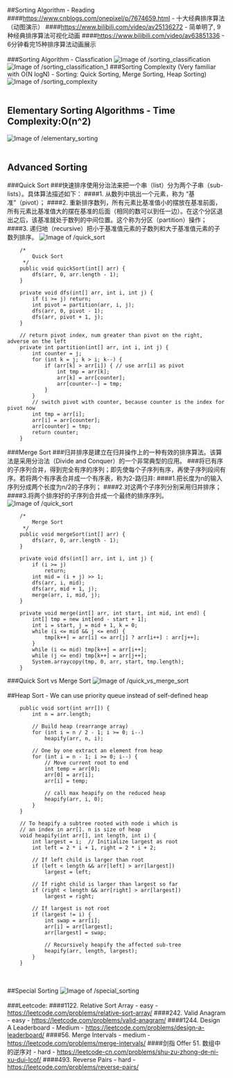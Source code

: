 ##Sorting Algorithm - Reading
####https://www.cnblogs.com/onepixel/p/7674659.html - 十大经典排序算法（动图演示）
####https://www.bilibili.com/video/av25136272       - 简单明了, 9种经典排序算法可视化动画
####https://www.bilibili.com/video/av63851336       - 6分钟看完15种排序算法动画展示
<br></br>
###Sorting Algorithm - Classfication
![Image of /sorting_classification](imgs//sorting_classification.jpg)
![Image of /sorting_classification_1](imgs//sorting_classification_1.jpg)
###Sorting Complexity (Very familiar with O(N logN) - Sorting: Quick Sorting, Merge Sorting, Heap Sorting)
![Image of /sorting_complexity](imgs//sorting_complexity.jpg)
<br></br>
## Elementary Sorting Algorithms - Time Complexity:O(n^2)
![Image of /elementary_sorting](imgs//elementary_sorting.jpg)
<br></br>
## Advanced Sorting
###Quick Sort
###快速排序使用分治法来把一个串（list）分为两个子串（sub-lists）。具体算法描述如下：
####1. 从数列中挑出一个元素，称为 “基准”（pivot）；
####2. 重新排序数列，所有元素比基准值小的摆放在基准前面，所有元素比基准值大的摆在基准的后面（相同的数可以到任一边）。在这个分区退出之后，该基准就处于数列的中间位置。这个称为分区（partition）操作；
####3. 递归地（recursive）把小于基准值元素的子数列和大于基准值元素的子数列排序。
![Image of /quick_sort](imgs//quick_sort.gif)
```
    /*
        Quick Sort
     */
    public void quickSort(int[] arr) {
        dfs(arr, 0, arr.length - 1);
    }

    private void dfs(int[] arr, int i, int j) {
        if (i >= j) return;
        int pivot = partition(arr, i, j);
        dfs(arr, 0, pivot - 1);
        dfs(arr, pivot + 1, j);
    }

    // return pivot index, num greater than pivot on the right, adverse on the left
    private int partition(int[] arr, int i, int j) {
        int counter = j;
        for (int k = j; k > i; k--) {
            if (arr[k] > arr[i]) { // use arr[i] as pivot
                int tmp = arr[k];
                arr[k] = arr[counter];
                arr[counter--] = tmp;
            }
        }
        // switch pivot with counter, because counter is the index for pivot now
        int tmp = arr[i];
        arr[i] = arr[counter];
        arr[counter] = tmp;
        return counter;
    }
```
###Merge Sort
###归并排序是建立在归并操作上的一种有效的排序算法。该算法是采用分治法（Divide and Conquer）的一个非常典型的应用。
###将已有序的子序列合并，得到完全有序的序列；即先使每个子序列有序，再使子序列段间有序。若将两个有序表合并成一个有序表，称为2-路归并:
####1.把长度为n的输入序列分成两个长度为n/2的子序列；
####2.对这两个子序列分别采用归并排序；
####3.将两个排序好的子序列合并成一个最终的排序序列。
![Image of /quick_sort](imgs//merge_sort.gif)
```
    /*
        Merge Sort
     */
    public void mergeSort(int[] arr) {
        dfs(arr, 0, arr.length - 1);
    }

    private void dfs(int[] arr, int i, int j) {
        if (i >= j)
            return;
        int mid = (i + j) >> 1;
        dfs(arr, i, mid);
        dfs(arr, mid + 1, j);
        merge(arr, i, mid, j);
    }

    private void merge(int[] arr, int start, int mid, int end) {
        int[] tmp = new int[end - start + 1];
        int i = start, j = mid + 1, k = 0;
        while (i <= mid && j <= end) {
            tmp[k++] = arr[i] <= arr[j] ? arr[i++] : arr[j++];
        }
        while (i <= mid) tmp[k++] = arr[i++];
        while (j <= end) tmp[k++] = arr[j++];
        System.arraycopy(tmp, 0, arr, start, tmp.length);
    }
```
###Quick Sort vs Merge Sort
![Image of /quick_vs_merge_sort](imgs//quick_vs_merge_sort.jpg)
<br></br>
##Heap Sort - We can use priority queue instead of self-defined heap
```
    public void sort(int arr[]) {
        int n = arr.length;

        // Build heap (rearrange array)
        for (int i = n / 2 - 1; i >= 0; i--)
            heapify(arr, n, i);

        // One by one extract an element from heap
        for (int i = n - 1; i >= 0; i--) {
            // Move current root to end
            int temp = arr[0];
            arr[0] = arr[i];
            arr[i] = temp;

            // call max heapify on the reduced heap
            heapify(arr, i, 0);
        }
    }

    // To heapify a subtree rooted with node i which is
    // an index in arr[]. n is size of heap
    void heapify(int arr[], int length, int i) {
        int largest = i;  // Initialize largest as root
        int left = 2 * i + 1, right = 2 * i + 2;  

        // If left child is larger than root
        if (left < length && arr[left] > arr[largest])
            largest = left;

        // If right child is larger than largest so far
        if (right < length && arr[right] > arr[largest])
            largest = right;

        // If largest is not root
        if (largest != i) {
            int swap = arr[i];
            arr[i] = arr[largest];
            arr[largest] = swap;

            // Recursively heapify the affected sub-tree
            heapify(arr, length, largest);
        }
    }
```
<br></br>
##Special Sorting
![Image of /special_sorting](imgs//special_sorting.jpg)
<br></br>
###Leetcode:
####1122. Relative Sort Array - easy - https://leetcode.com/problems/relative-sort-array/
####242. Valid Anagram - easy - https://leetcode.com/problems/valid-anagram/
####1244. Design A Leaderboard - Medium - https://leetcode.com/problems/design-a-leaderboard/
####56. Merge Intervals - medium - https://leetcode.com/problems/merge-intervals/
####剑指 Offer 51. 数组中的逆序对 - hard - https://leetcode-cn.com/problems/shu-zu-zhong-de-ni-xu-dui-lcof/
####493. Reverse Pairs - hard - https://leetcode.com/problems/reverse-pairs/
